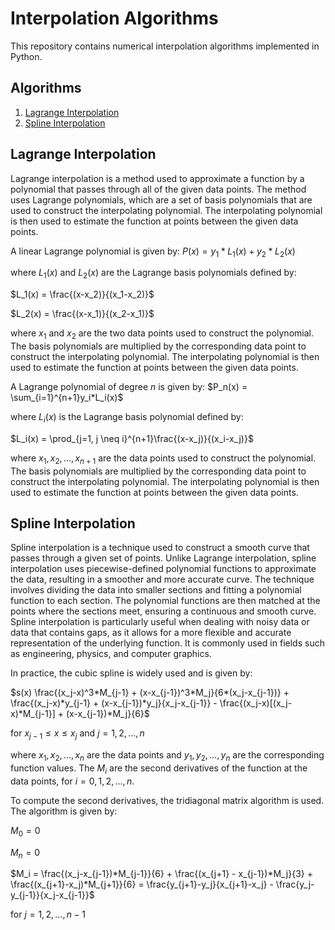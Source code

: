 # Interpolation Algorithms
This repository contains numerical interpolation algorithms implemented in Python.

## Algorithms
1. [Lagrange Interpolation](#lagrange-interpolation)
2. [Spline Interpolation](#spline-interpolation)

## Lagrange Interpolation 
Lagrange interpolation is a method used to approximate a function by a polynomial that passes through all of the given data points. The method uses Lagrange polynomials, which are a set of basis polynomials that are used to construct the interpolating polynomial. The interpolating polynomial is then used to estimate the function at points between the given data points.

A linear Lagrange polynomial is given by:
$P(x) = y_1*L_1(x) + y_2*L_2(x)$

where $L_1(x)$ and $L_2(x)$ are the Lagrange basis polynomials defined by:

$L_1(x) = \frac{(x-x_2)}{(x_1-x_2)}$

$L_2(x) = \frac{(x-x_1)}{(x_2-x_1)}$

where $x_1$ and $x_2$ are the two data points used to construct the polynomial. The basis polynomials are multiplied by the corresponding data point to construct the interpolating polynomial. The interpolating polynomial is then used to estimate the function at points between the given data points.

A Lagrange polynomial of degree $n$ is given by:
$P_n(x) = \sum_{i=1}^{n+1}y_i*L_i(x)$

where $L_i(x)$ is the Lagrange basis polynomial defined by:

$L_i(x) = \prod_{j=1, j \neq i}^{n+1}\frac{(x-x_j)}{(x_i-x_j)}$

where $x_1, x_2, \dots, x_{n+1}$ are the data points used to construct the polynomial. The basis polynomials are multiplied by the corresponding data point to construct the interpolating polynomial. The interpolating polynomial is then used to estimate the function at points between the given data points.

## Spline Interpolation
Spline interpolation is a technique used to construct a smooth curve that passes through a given set of points. Unlike Lagrange interpolation, spline interpolation uses piecewise-defined polynomial functions to approximate the data, resulting in a smoother and more accurate curve. The technique involves dividing the data into smaller sections and fitting a polynomial function to each section. The polynomial functions are then matched at the points where the sections meet, ensuring a continuous and smooth curve. Spline interpolation is particularly useful when dealing with noisy data or data that contains gaps, as it allows for a more flexible and accurate representation of the underlying function. It is commonly used in fields such as engineering, physics, and computer graphics.

In practice, the cubic spline is widely used and is given by:

$s(x) \frac{(x_j-x)^3*M_{j-1} + (x-x_{j-1})^3*M_j}{6*(x_j-x_{j-1})} + \frac{(x_j-x)*y_{j-1} + (x-x_{j-1})*y_j}{x_j-x_{j-1}} - \frac{(x_j-x)[(x_j-x)*M_{j-1}] + (x-x_{j-1})*M_j}{6}$

for $x_{j-1} \leq x \leq x_j$ and $j = 1, 2, \dots, n$

where $x_1, x_2, \dots, x_n$ are the data points and $y_1, y_2, \dots, y_n$ are the corresponding function values. The $M_i$ are the second derivatives of the function at the data points, for $i = 0, 1, 2, \dots, n$.

To compute the second derivatives, the tridiagonal matrix algorithm is used. The algorithm is given by:

$M_0 = 0$

$M_n = 0$

$M_i = \frac{(x_j-x_{j-1})*M_{j-1}}{6} + \frac{(x_{j+1} - x_{j-1})*M_j}{3} + \frac{(x_{j+1}-x_j)*M_{j+1}}{6} = \frac{y_{j+1}-y_j}{x_{j+1}-x_j} - \frac{y_j-y_{j-1}}{x_j-x_{j-1}}$

for $j = 1, 2, \dots, n-1$
